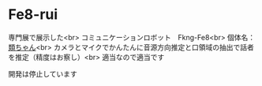# Fe8-rui
専門展で展示した<br\>
コミュニケーションロボット　Fkng-Fe8<br\>
個体名：[類ちゃん](https://twitter.com/ru_twinkle333)<br\>
カメラとマイクでかんたんに音源方向推定と口領域の抽出で話者を推定（精度はお察し）<br\>
適当なので適当です

開発は停止しています
